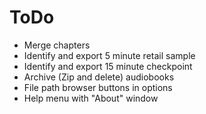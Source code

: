 ToDo
====

* Merge chapters
* Identify and export 5 minute retail sample
* Identify and export 15 minute checkpoint
* Archive (Zip and delete) audiobooks
* File path browser buttons in options
* Help menu with "About" window
